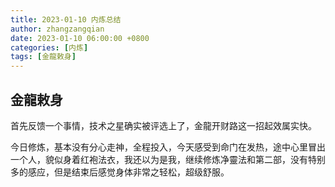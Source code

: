 ```yaml
---
title: 2023-01-10 内炼总结
author: zhangzangqian
date: 2023-01-10 06:00:00 +0800
categories: [内炼]
tags: [金龍敕身]
---
```


## 金龍敕身

首先反馈一个事情，技术之星确实被评选上了，金龍开财路这一招起效属实快。

今日修炼，基本没有分心走神，全程投入，今天感受到命门在发热，途中心里冒出一个人，貌似身着红袍法衣，我还以为是我，继续修炼净靈法和第二部，没有特别多的感应，但是结束后感觉身体非常之轻松，超级舒服。